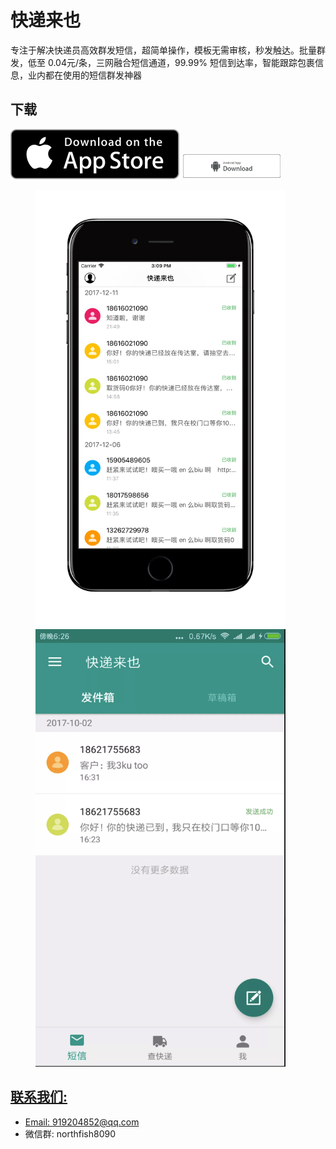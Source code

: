 # 快递来也

专注于解决快递员高效群发短信，超简单操作，模板无需审核，秒发触达。批量群发，低至 0.04元/条，三网融合短信通道，99.99% 短信到达率，智能跟踪包裹信息，业内都在使用的短信群发神器

## 下载
[![App_Store](https://github.com/Northfish8090/kdly/blob/master/Resource/Download_on_the_App_Store_135x40.svg)](https://itunes.apple.com/app/id1323017181)
<a href="http://fir.im/kfc5"><img src="https://github.com/Northfish8090/kdly/blob/master/Resource/IMG_33324.png" width = "160" height = "42" />

<figure class="half">
    <img src="https://github.com/Northfish8090/kdly/blob/master/Resource/IMG_3437.JPG" width = "400" height = "700"   alt="screenshot" />
    <img src="https://github.com/Northfish8090/kdly/blob/master/Resource/IMG_33353.png" width = "400" height = "700"   alt="screenshot">
  
</figure>


## 联系我们:

* Email: 919204852@qq.com
* 微信群: northfish8090




